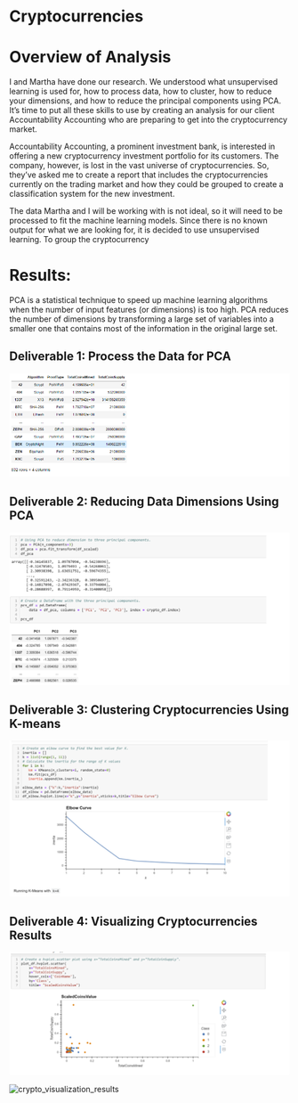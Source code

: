 # Cryptocurrencies

# Overview of Analysis

I and Martha have done our research. We understood what unsupervised learning is used for, how to process data, how to cluster, how to reduce your dimensions, and how to reduce the principal components using PCA. It’s time to put all these skills to use by creating an analysis for our client Accountability Accounting who are preparing to get into the cryptocurrency market.

Accountability Accounting, a prominent investment bank, is interested in offering a new cryptocurrency investment portfolio for its customers. The company, however, is lost in the vast universe of cryptocurrencies. So, they’ve asked me to create a report that includes the cryptocurrencies currently on the trading market and how they could be grouped to create a classification system for the new investment.

The data Martha and I will be working with is not ideal, so it will need to be processed to fit the machine learning models. Since there is no known output for what we are looking for, it is decided to use unsupervised learning. To group the cryptocurrency

# Results:

PCA is a statistical technique to speed up machine learning algorithms when the number of input features (or dimensions) is too high. PCA reduces the number of dimensions by transforming a large set of variables into a smaller one that contains most of the information in the original large set.

## Deliverable 1: Process the Data for PCA

![process_PCA](https://github.com/femiimam001/Cryptocurrencies/blob/main/Resources/process_PCA.PNG)

## Deliverable 2: Reducing Data Dimensions Using PCA

![reduction_PCA](https://github.com/femiimam001/Cryptocurrencies/blob/main/Resources/reduction_PCA.PNG)

## Deliverable 3: Clustering Cryptocurrencies Using K-means

![clustering_k-means](https://github.com/femiimam001/Cryptocurrencies/blob/main/Resources/clustering_k-means.PNG)

## Deliverable 4: Visualizing Cryptocurrencies Results

![D4_visualization](https://github.com/femiimam001/Cryptocurrencies/blob/main/Resources/D4_visualization.PNG)

![crypto_visualization_results]()
